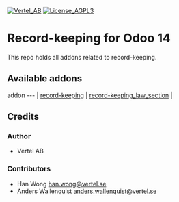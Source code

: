 [![Vertel_AB](https://i.ibb.co/CJGP79b/vertel.jpg)](https://vertel.se)
[![License_AGPL3](https://www.gnu.org/graphics/agplv3-88x31.png)](http://www.gnu.org/licenses/agpl-3.0-standalone.html)


# Record-keeping for Odoo 14

This repo holds all addons related to record-keeping.

[//]: # (addons)

Available addons
----------------
addon
--- |
[record-keeping](record-keeping/) |
[record-keeping_law_section](record-keeping_law_section/) |

[//]: # (end addons)

## Credits

### Author

* Vertel AB

### Contributors

* Han Wong <han.wong@vertel.se>
* Anders Wallenquist <anders.wallenquist@vertel.se>
